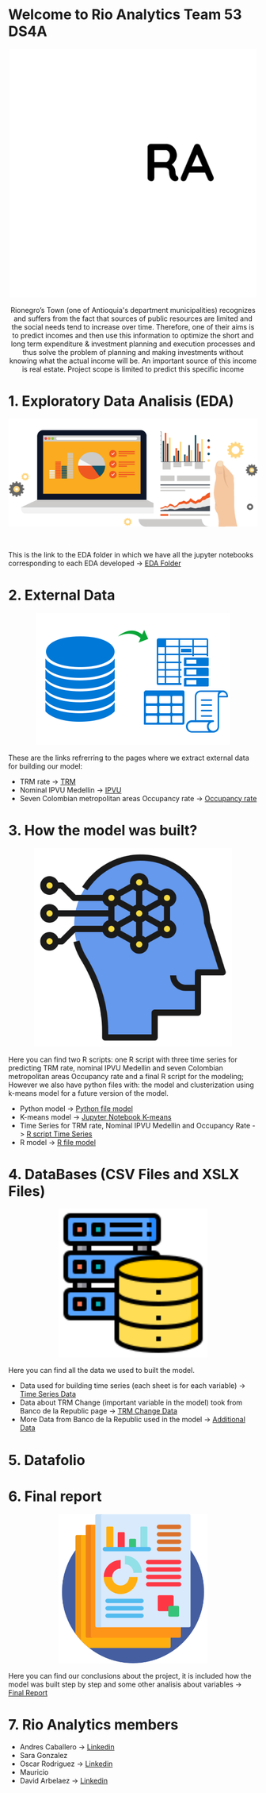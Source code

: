 
 # Welcome to Rio Analytics Team 53 DS4A



<p align="center">
<img src="Images/logo.png" width="500" height="500" class="center">
 </p>
 
 <p align="center">
Rionegro’s Town (one of Antioquia's department municipalities) recognizes and suffers from the fact  that sources of public resources are limited and the social needs tend to increase over time. Therefore, one of their aims is to predict incomes and then use this information to optimize the short and long term expenditure & investment planning and execution processes and thus solve the problem of planning and making investments without knowing what the actual income will be. An important source of this income is real estate. Project scope is limited to predict this specific income
 </p>




# 1. Exploratory Data Analisis (EDA)

<p align="center">
<img src="Images/EDA_Icon.png" class="center">
 </p><br/>


This is the link to the EDA folder in which we have all the jupyter notebooks corresponding to each EDA developed -> [EDA Folder](./EDA)

# 2. External Data

<p align="center">
<img src="Images/extrac_data.png" class="center">
 </p>


These are the links refrerring to the pages where we extract external data for building our model:
 - TRM rate -> [TRM](https://www.banrep.gov.co/es/estadisticas/trm)
 - Nominal IPVU Medellin -> [IPVU](https://www.banrep.gov.co/es/estadisticas/indice-precios-vivienda-usada-ipvu)
 - Seven Colombian metropolitan areas Occupancy rate -> [Occupancy rate](https://www.banrep.gov.co/es/estadisticas/tasas-ocupacion-y-desempleo)

# 3. How the model was built?

<p align="center">
<img src="Images/machine-learning.png" width=400 height=400 class="center">
 </p>

 Here you can find two R scripts: one R script with three time series for predicting TRM rate, nominal IPVU Medellin and seven Colombian metropolitan areas Occupancy rate and a final R script for the modeling; However we also have python files with: the model and clusterization using k-means model for a future version of the model.
  - Python model -> [Python file model](./Model/Model.py)
  - K-means model -> [Jupyter Notebook K-means](./Model/Cluster%20predial.ipynb)
  - Time Series for TRM rate, Nominal IPVU Medellin and Occupancy Rate ->  [R script Time Series](./Model/codigo%20series%20de%20tiempo.R)
  - R model -> [R file model](./Model/Código_modelamiento.R)

# 4. DataBases (CSV Files and XSLX Files)

<p align="center">
<img src="Images/databases.png" width=300 height=300 class="center">
 </p>
 
 Here you can find all the data we used to built the model.
 - Data used for building time series (each sheet is for each variable) -> [Time Series Data](./DataBases%20(CSV%20Files)/series%20pronóticos.xlsx)
 - Data about TRM Change (important variable in the model) took from Banco de la Republic page -> [TRM Change Data](./DataBases%20(CSV%20Files)/pronosticos_analisis_BR.xlsx)
 - More Data from Banco de la Republic used in the model -> [Additional Data](./DataBases%20(CSV%20Files)/Series_Variables_modelo_BR.xlsx)

# 5. Datafolio

# 6. Final report

 <p align="center">
<img src="Images/report.png" width=300 height=300 class="center">
 </p>
 
 Here you can find our conclusions about the project, it is included how the model was built step by step and some other analisis about variables -> 
 [Final Report](./FinalReport/FinalReport.pdf) 
 
 # 7. Rio Analytics members
  - Andres Caballero -> [Linkedin](https://www.linkedin.com/in/andres-caballero)
  - Sara Gonzalez 
  - Oscar Rodriguez -> [Linkedin](www.linkedin.com/in/oscar-julian-rodriguez-cardenas-5b2b721bb)
  - Mauricio 
  - David Arbelaez -> [Linkedin](http://www.linkedin.com/in/david-arbelaez-2aab30a7)
 









